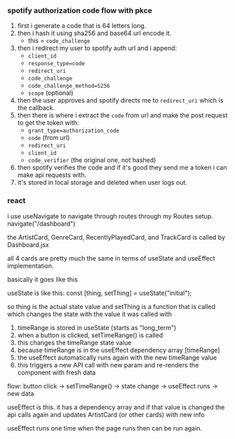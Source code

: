 ### spotify authorization code flow with pkce

1. first i generate a code that is 64 letters long.
2. then i hash it using sha256 and base64 url encode it.  
   - this = `code_challenge`
3. then i redirect my user to spotify auth url and i append:
   - `client_id`
   - `response_type=code`
   - `redirect_uri`
   - `code_challenge`
   - `code_challenge_method=S256`
   - `scope` (optional)
4. then the user approves and spotify directs me to `redirect_uri` which is the callback.
5. then there is where i extract the `code` from url and make the post request to get the token with:
   - `grant_type=authorization_code`
   - `code` (from url)
   - `redirect_uri`
   - `client_id`
   - `code_verifier` (the original one, not hashed)
6. then spotify verifies the code and if it's good they send me a token i can make api requests with.
7. it's stored in local storage and deleted when user logs out.


### react 

i use useNavigate to navigate through routes through my Routes setup.  navigate("/dashboard")

the ArtistCard, GenreCard, RecentlyPlayedCard, and TrackCard is called by Dashboard.jsx

all 4 cards are pretty much the same in terms of useState and useEffect implementation. 
   
basically it goes like this 

useState is like this:
const [thing, setThing] = useState("initial");

so thing is the actual state value
and setThing is a function that is called which changes the state with the value it was called with 
	
   1. timeRange is stored in useState (starts as "long_term")
   2. when a button is clicked, setTimeRange() is called
   3. this changes the timeRange state value
   4. because timeRange is in the useEffect dependency array [timeRange]
   5. the useEffect automatically runs again with the new timeRange value
   6. this triggers a new API call with new param and re-renders the component with fresh data
   
   flow: button click → setTimeRange() → state change → useEffect runs → new data

useEffect is this. it has a dependency array and if that value is changed the api calls again and updates ArtistCard (or other cards) with new info 

useEffect runs one time when the page runs then can be run again.
